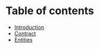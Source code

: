 # Table of contents

* [Introduction](README.md)
* [Contract](contract.md)
* [Entities](entities.md)
